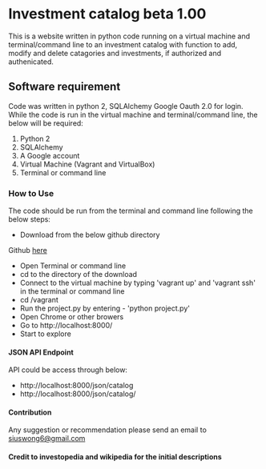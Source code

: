 # Investment catalog beta 1.00

This is a website written in python code running on a virtual machine and terminal/command line to an investment catalog with function to add, modify and delete catagories and investments, if authorized and authenicated.

## Software requirement

Code was written in python 2, SQLAlchemy Google Oauth 2.0 for login. While the code is run in the virtual machine and terminal/command line, the below will be required:

  1. Python 2
  2. SQLAlchemy
  3. A Google account
  4. Virtual Machine (Vagrant and VirtualBox)
  5. Terminal or command line

### How to Use

The code should be run from the terminal and command line following the below steps:

  *    Download from the below github directory

  Github [here](https://github.com/sssamwong/Udacity-FSWD/tree/master/Project_Item_Catalog_App/vagrant)

  *  Open Terminal or command line
  *  cd to the directory of the download
  *  Connect to the virtual machine by typing 'vagrant up' and 'vagrant ssh' in the terminal or command line
  *  cd /vagrant
  *  Run the project.py by entering - 'python project.py'
  *  Open Chrome or other browers
  *  Go to http://localhost:8000/
  *  Start to explore

#### JSON API Endpoint

API could be access through below:

  *  http://localhost:8000/json/catalog
  *  http://localhost:8000/json/catalog/<id of the category>

#### Contribution

Any suggestion or recommendation please send an email to siuswong6@gmail.com

#### Credit to investopedia and wikipedia for the initial descriptions